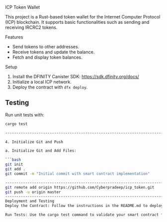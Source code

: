 ICP Token Wallet

This project is a Rust-based token wallet for the Internet Computer Protocol (ICP) blockchain. It supports basic functionalities such as sending and receiving IRCRC2 tokens.

 Features

- Send tokens to other addresses.
- Receive tokens and update the balance.
- Fetch and display token balances.

 Setup

1. Install the DFINITY Canister SDK: https://sdk.dfinity.org/docs/
2. Initialize a local ICP network.
3. Deploy the contract with `dfx deploy`.

## Testing

Run unit tests with:

```bash
cargo test

---------------------------------------------------------------------------------------------------------------

4. Initialize Git and Push

a. Initialize Git and Add Files:

```bash
git init
git add .
git commit -m "Initial commit with smart contract implementation"

-----------------------------------------------------------------------------------------------------------------------
git remote add origin https://github.com/Cyberpradeep/icp_token.git
git push -u origin master
----------------------------------------------------------------------------------------------------------------------
Deployment and Testing
Deploy the Contract: Follow the instructions in the README.md to deploy your smart contract to the ICP network.

Run Tests: Use the cargo test command to validate your smart contract functionality.






